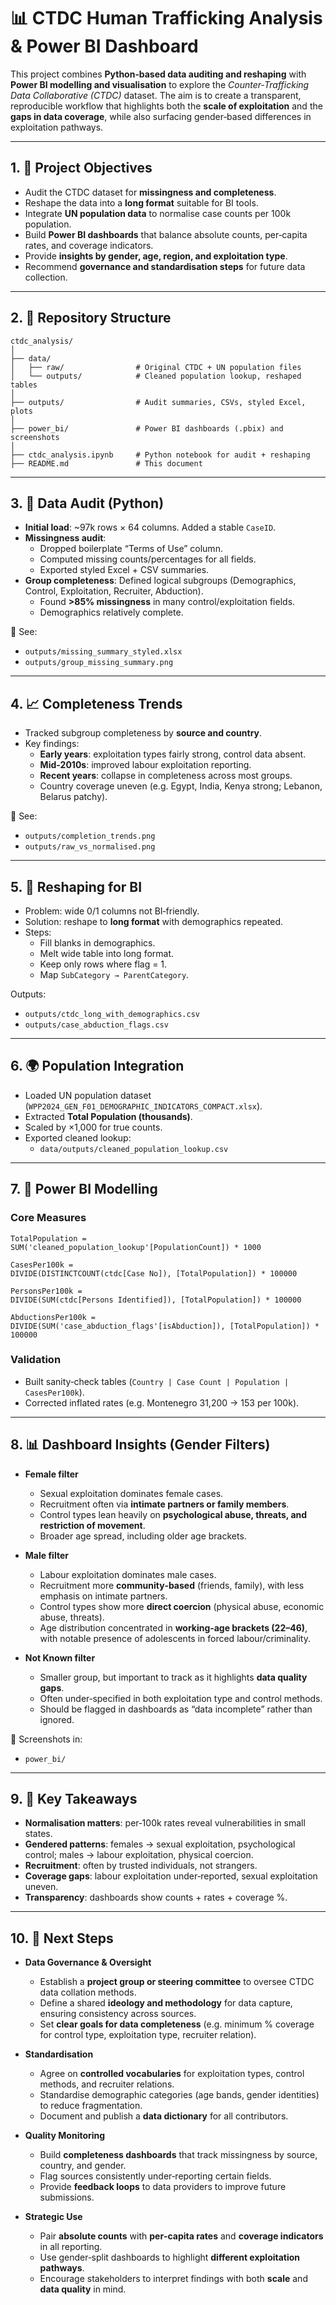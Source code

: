 # 📊 CTDC Human Trafficking Analysis & Power BI Dashboard

This project combines **Python‑based data auditing and reshaping** with **Power BI modelling and visualisation** to explore the *Counter‑Trafficking Data Collaborative (CTDC)* dataset. The aim is to create a transparent, reproducible workflow that highlights both the **scale of exploitation** and the **gaps in data coverage**, while also surfacing gender‑based differences in exploitation pathways.

---

## 1. 🎯 Project Objectives
- Audit the CTDC dataset for **missingness and completeness**.  
- Reshape the data into a **long format** suitable for BI tools.  
- Integrate **UN population data** to normalise case counts per 100k population.  
- Build **Power BI dashboards** that balance absolute counts, per‑capita rates, and coverage indicators.  
- Provide **insights by gender, age, region, and exploitation type**.  
- Recommend **governance and standardisation steps** for future data collection.

---

## 2. 📂 Repository Structure
```
ctdc_analysis/
│
├── data/
│   ├── raw/                # Original CTDC + UN population files
│   └── outputs/            # Cleaned population lookup, reshaped tables
│
├── outputs/                # Audit summaries, CSVs, styled Excel, plots
│
├── power_bi/               # Power BI dashboards (.pbix) and screenshots
│
├── ctdc_analysis.ipynb     # Python notebook for audit + reshaping
├── README.md               # This document
```

---

## 3. 🧹 Data Audit (Python)
- **Initial load**: ~97k rows × 64 columns. Added a stable `CaseID`.  
- **Missingness audit**:  
  - Dropped boilerplate “Terms of Use” column.  
  - Computed missing counts/percentages for all fields.  
  - Exported styled Excel + CSV summaries.  
- **Group completeness**: Defined logical subgroups (Demographics, Control, Exploitation, Recruiter, Abduction).  
  - Found **>85% missingness** in many control/exploitation fields.  
  - Demographics relatively complete.  

📸 See:  
- `outputs/missing_summary_styled.xlsx`  
- `outputs/group_missing_summary.png`

---

## 4. 📈 Completeness Trends
- Tracked subgroup completeness by **source and country**.  
- Key findings:  
  - **Early years**: exploitation types fairly strong, control data absent.  
  - **Mid‑2010s**: improved labour exploitation reporting.  
  - **Recent years**: collapse in completeness across most groups.  
  - Country coverage uneven (e.g. Egypt, India, Kenya strong; Lebanon, Belarus patchy).  

📸 See:  
- `outputs/completion_trends.png`  
- `outputs/raw_vs_normalised.png`

---

## 5. 🔄 Reshaping for BI
- Problem: wide 0/1 columns not BI‑friendly.  
- Solution: reshape to **long format** with demographics repeated.  
- Steps:  
  - Fill blanks in demographics.  
  - Melt wide table into long format.  
  - Keep only rows where flag = 1.  
  - Map `SubCategory → ParentCategory`.  

Outputs:  
- `outputs/ctdc_long_with_demographics.csv`  
- `outputs/case_abduction_flags.csv`

---

## 6. 🌍 Population Integration
- Loaded UN population dataset (`WPP2024_GEN_F01_DEMOGRAPHIC_INDICATORS_COMPACT.xlsx`).  
- Extracted **Total Population (thousands)**.  
- Scaled by ×1,000 for true counts.  
- Exported cleaned lookup:  
  - `data/outputs/cleaned_population_lookup.csv`

---

## 7. 📐 Power BI Modelling
### Core Measures
```DAX
TotalPopulation =
SUM('cleaned_population_lookup'[PopulationCount]) * 1000

CasesPer100k =
DIVIDE(DISTINCTCOUNT(ctdc[Case No]), [TotalPopulation]) * 100000

PersonsPer100k =
DIVIDE(SUM(ctdc[Persons Identified]), [TotalPopulation]) * 100000

AbductionsPer100k =
DIVIDE(SUM('case_abduction_flags'[isAbduction]), [TotalPopulation]) * 100000
```

### Validation
- Built sanity‑check tables (`Country | Case Count | Population | CasesPer100k`).  
- Corrected inflated rates (e.g. Montenegro 31,200 → 153 per 100k).  

---

## 8. 📊 Dashboard Insights (Gender Filters)

- **Female filter**
  - Sexual exploitation dominates female cases.  
  - Recruitment often via **intimate partners or family members**.  
  - Control types lean heavily on **psychological abuse, threats, and restriction of movement**.  
  - Broader age spread, including older age brackets.  

- **Male filter**
  - Labour exploitation dominates male cases.  
  - Recruitment more **community‑based** (friends, family), with less emphasis on intimate partners.  
  - Control types show more **direct coercion** (physical abuse, economic abuse, threats).  
  - Age distribution concentrated in **working‑age brackets (22–46)**, with notable presence of adolescents in forced labour/criminality.  

- **Not Known filter**
  - Smaller group, but important to track as it highlights **data quality gaps**.  
  - Often under‑specified in both exploitation type and control methods.  
  - Should be flagged in dashboards as “data incomplete” rather than ignored.  

📸 Screenshots in:  
- `power_bi/`

---

## 9. 🔑 Key Takeaways
- **Normalisation matters**: per‑100k rates reveal vulnerabilities in small states.  
- **Gendered patterns**: females → sexual exploitation, psychological control; males → labour exploitation, physical coercion.  
- **Recruitment**: often by trusted individuals, not strangers.  
- **Coverage gaps**: labour exploitation under‑reported, sexual exploitation uneven.  
- **Transparency**: dashboards show counts + rates + coverage %.  

---

## 10. 🚀 Next Steps

- **Data Governance & Oversight**
  - Establish a **project group or steering committee** to oversee CTDC data collation methods.  
  - Define a shared **ideology and methodology** for data capture, ensuring consistency across sources.  
  - Set **clear goals for data completeness** (e.g. minimum % coverage for control type, exploitation type, recruiter relation).  

- **Standardisation**
  - Agree on **controlled vocabularies** for exploitation types, control methods, and recruiter relations.  
  - Standardise demographic categories (age bands, gender identities) to reduce fragmentation.  
  - Document and publish a **data dictionary** for all contributors.  

- **Quality Monitoring**
  - Build **completeness dashboards** that track missingness by source, country, and gender.  
  - Flag sources consistently under‑reporting certain fields.  
  - Provide **feedback loops** to data providers to improve future submissions.  

- **Strategic Use**
  - Pair **absolute counts** with **per‑capita rates** and **coverage indicators** in all reporting.  
  - Use gender‑split dashboards to highlight **different exploitation pathways**.  
  - Encourage stakeholders to interpret findings with both **scale** and **data quality** in mind.  

